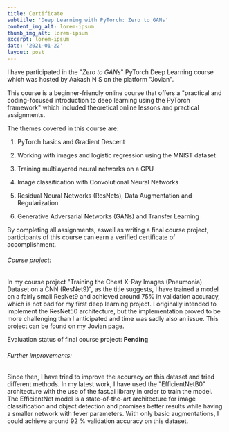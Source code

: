 ```yaml
---
title: Certificate
subtitle: 'Deep Learning with PyTorch: Zero to GANs'
content_img_alt: lorem-ipsum
thumb_img_alt: lorem-ipsum
excerpt: lorem-ipsum
date: '2021-01-22'
layout: post
---
```

I have participated in the "*Zero to GANs*" PyTorch Deep Learning course which was hosted by Aakash N S on the platform "Jovian".

This course is a beginner-friendly online course that offers a "practical and coding-focused introduction to deep learning using the PyTorch framework" which included theoretical online lessons and practical assignments.

The themes covered in this course are:

1.  PyTorch basics and Gradient Descent

2.  Working with images and logistic regression using the MNIST dataset

3.  Training multilayered neural networks on a GPU

4.  Image classification with Convolutional Neural Networks

5.  Residual Neural Networks (ResNets), Data Augmentation and Regularization

6.  Generative Adversarial Networks (GANs) and Transfer Learning

By completing all assignments, aswell as writing a final course project, participants of this course can earn a verified certificate of accomplishment.

###### Course project:

In my course project "Training the Chest X-Ray Images (Pneumonia) Dataset on a CNN (ResNet9)", as the title suggests, I have trained a model on a fairly small ResNet9 and achieved around 75% in validation accuracy, which is not bad for my first deep learning project. I originally intended to implement the ResNet50 architecture, but the implementation proved to be more challenging than I anticipated and time was sadly also an issue. This project can be found on my Jovian page.

Evaluation status of final course project: **Pending**

###### Further improvements:

Since then, I have tried to improve the accuracy on this dataset and tried different methods. In my latest work, I have used the "EfficientNetB0" architecture with the use of the fast.ai library in order to train the model. The EfficientNet model is a state-of-the-art architecture for image classification and object detection and promises better results while having a smaller network with fever parameters. With only basic augmentations, I could achieve around 92 % validation accuracy on this dataset.
